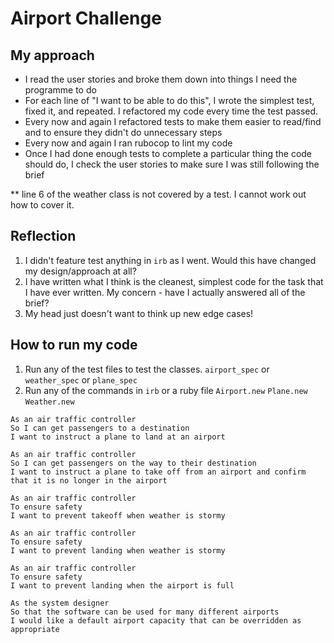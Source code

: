 Airport Challenge
=================

My approach
---------

* I read the user stories and broke them down into things I need the programme to do
* For each line of "I want to be able to do this", I wrote the simplest test, fixed it, and repeated. I refactored my code every time the test passed.
* Every now and again I refactored tests to make them easier to read/find and to ensure they didn't do unnecessary steps
* Every now and again I ran rubocop to lint my code
* Once I had done enough tests to complete a particular thing the code should do, I check the user stories to make sure I was still following the brief

** line 6 of the weather class is not covered by a test. I cannot work out how to cover it. 

Reflection
-------

1. I didn't feature test anything in ```irb``` as I went. Would this have changed my design/approach at all?
2. I have written what I think is the cleanest, simplest code for the task that I have ever written. My concern - have I actually answered all of the brief?
3. My head just doesn't want to think up new edge cases!

How to run my code
-------

1. Run any of the test files to test the classes. ```airport_spec``` or ```weather_spec``` or ```plane_spec```
2. Run any of the commands in ```irb``` or a ruby file ```Airport.new``` ```Plane.new``` ```Weather.new```


```
As an air traffic controller
So I can get passengers to a destination
I want to instruct a plane to land at an airport

As an air traffic controller
So I can get passengers on the way to their destination
I want to instruct a plane to take off from an airport and confirm that it is no longer in the airport

As an air traffic controller
To ensure safety
I want to prevent takeoff when weather is stormy

As an air traffic controller
To ensure safety
I want to prevent landing when weather is stormy

As an air traffic controller
To ensure safety
I want to prevent landing when the airport is full

As the system designer
So that the software can be used for many different airports
I would like a default airport capacity that can be overridden as appropriate
```
